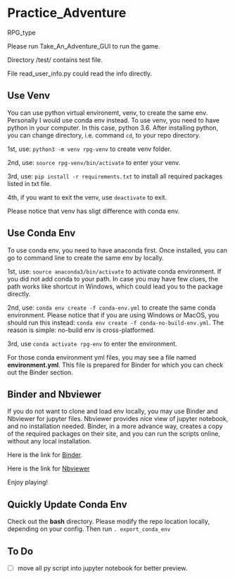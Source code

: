 # Practice_Adventure
RPG_type

Please run Take_An_Adventure_GUI to run the game.

Directory /test/ contains test file.

File read_user_info.py could read the info directly.

## Use Venv

You can use python virtual environemt, venv, to create the same env.
Personally I would use conda env instead.
To use venv, you need to have python in your computer.
In this case, python 3.6.
After installing python, you can change directory, i.e. command `cd`, to your repo directory.

1st, use: `python3 -m venv rpg-venv` to create venv folder.

2nd, use: `source rpg-venv/bin/activate` to enter your venv.

3rd, use: `pip install -r requirements.txt` to install all required packages listed in txt file.

4th, if you want to exit the venv, use `deactivate` to exit.

Please notice that venv has sligt difference with conda env.

## Use Conda Env

To use conda env, you need to have anaconda first.
Once installed, you can go to command line to create the same env by locally.

1st, use: `source anaconda3/bin/activate` to activate conda environment.
If you did not add conda to your path.
In case you may have few clues, the path works like shortcut in Windows, which could lead you to the package directly.

2nd, use: `conda env create -f conda-env.yml` to create the same conda environment.
Please notice that if you are using Windows or MacOS, you should run this instead: 
`conda env create -f conda-no-build-env.yml`.
The reason is simple: no-build env is cross-platformed.

3rd, use `conda activate rpg-env` to enter the environment.

For those conda environment yml files, you may see a file named **environment.yml**.
This file is prepared for Binder for which you can check out the Binder section.

## Binder and Nbviewer

If you do not want to clone and load env locally, you may use Binder and Nbviewer for jupyter files.
Nbviewer provides nice view of jupyter notebook, and no installation needed.
Binder, in a more advance way, creates a copy of the required packages on their site, and you can run the scripts online, without any local installation.

Here is the link for [Binder](https://mybinder.org/v2/gh/Chao8219/practice-adventure/master).

Here is the link for [Nbviewer](https://nbviewer.jupyter.org/github/Chao8219/practice-adventure/tree/master/)

Enjoy playing!

## Quickly Update Conda Env

Check out the **bash** directory. 
Please modify the repo location locally, depending on your config.
Then run `. export_conda_env`

## To Do

- [ ] move all py script into jupyter notebook for better preview.
